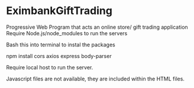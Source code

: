 # EximbankGiftTrading
 Progressive Web Program that acts an online store/ gift trading application 
 Require Node.js/node_modules to run the servers 
 
 Bash this into terminal to instal the packages 
 
 npm install cors axios express body-parser
 
 Require local host to run the server. 
 
 Javascript files are not available, they are included within the HTML files. 
